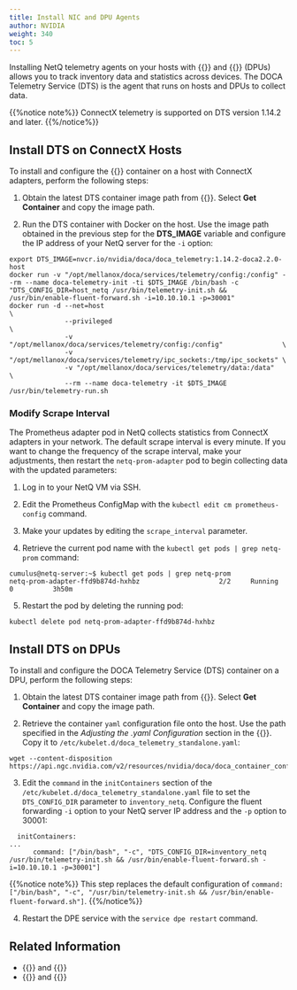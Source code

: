 ```yaml
---
title: Install NIC and DPU Agents
author: NVIDIA
weight: 340
toc: 5
---
```


Installing NetQ telemetry agents on your hosts with {{<exlink url="https://www.nvidia.com/en-us/networking/ethernet-adapters/" text="NVIDIA ConnectX adapters">}} and {{<exlink url="https://www.nvidia.com/en-us/networking/products/data-processing-unit/" text="NVIDIA BlueField data processing units">}} (DPUs) allows you to track inventory data and statistics across devices. The DOCA Telemetry Service (DTS) is the agent that runs on hosts and DPUs to collect data.

{{%notice note%}}
ConnectX telemetry is supported on DTS version 1.14.2 and later.
{{%/notice%}}

## Install DTS on ConnectX Hosts

To install and configure the {{<exlink url="https://catalog.ngc.nvidia.com/orgs/nvidia/teams/doca/containers/doca_telemetry" text="DOCA Telemetry Service">}} container on a host with ConnectX adapters, perform the following steps:

1. Obtain the latest DTS container image path from {{<exlink url="https://catalog.ngc.nvidia.com/orgs/nvidia/teams/doca/containers/doca_telemetry" text="the NGC catalog">}}. Select **Get Container** and copy the image path.

2. Run the DTS container with Docker on the host. Use the image path obtained in the previous step for the **DTS_IMAGE** variable and configure the IP address of your NetQ server for the `-i` option:

```
export DTS_IMAGE=nvcr.io/nvidia/doca/doca_telemetry:1.14.2-doca2.2.0-host
docker run -v "/opt/mellanox/doca/services/telemetry/config:/config" --rm --name doca-telemetry-init -ti $DTS_IMAGE /bin/bash -c "DTS_CONFIG_DIR=host_netq /usr/bin/telemetry-init.sh && /usr/bin/enable-fluent-forward.sh -i=10.10.10.1 -p=30001"
docker run -d --net=host                                                              \
              --privileged                                                            \
              -v "/opt/mellanox/doca/services/telemetry/config:/config"               \
              -v "/opt/mellanox/doca/services/telemetry/ipc_sockets:/tmp/ipc_sockets" \
              -v "/opt/mellanox/doca/services/telemetry/data:/data"                   \
              --rm --name doca-telemetry -it $DTS_IMAGE /usr/bin/telemetry-run.sh
```

### Modify Scrape Interval

The Prometheus adapter pod in NetQ collects statistics from ConnectX adapters in your network. The default scrape interval is every minute. If you want to change the frequency of the scrape interval, make your adjustments, then restart the `netq-prom-adapter` pod to begin collecting data with the updated parameters:

1. Log in to your NetQ VM via SSH.

2. Edit the Prometheus ConfigMap with the `kubectl edit cm prometheus-config` command.

3. Make your updates by editing the `scrape_interval` parameter. 

4. Retrieve the current pod name with the `kubectl get pods | grep netq-prom` command:

```
cumulus@netq-server:~$ kubectl get pods | grep netq-prom
netq-prom-adapter-ffd9b874d-hxhbz                    2/2     Running   0          3h50m
```
5. Restart the pod by deleting the running pod:

```
kubectl delete pod netq-prom-adapter-ffd9b874d-hxhbz
```

## Install DTS on DPUs

To install and configure the DOCA Telemetry Service (DTS) container on a DPU, perform the following steps:

1. Obtain the latest DTS container image path from {{<exlink url="https://catalog.ngc.nvidia.com/orgs/nvidia/teams/doca/containers/doca_telemetry" text="the NGC catalog">}}. Select **Get Container** and copy the image path.

2. Retrieve the container `yaml` configuration file onto the host. Use the path specified in the *Adjusting the .yaml Configuration* section in the {{<exlink url="https://catalog.ngc.nvidia.com/orgs/nvidia/teams/doca/containers/doca_telemetry" text="NGC instructions">}}. Copy it to `/etc/kubelet.d/doca_telemetry_standalone.yaml`:

```
wget --content-disposition https://api.ngc.nvidia.com/v2/resources/nvidia/doca/doca_container_configs/versions/2.0.2v1/files/configs/2.0.2/doca_telemetry.yaml
```

3. Edit the `command` in the `initContainers` section of the `/etc/kubelet.d/doca_telemetry_standalone.yaml` file to set the `DTS_CONFIG_DIR` parameter to `inventory_netq`. Configure the fluent forwarding `-i` option to your NetQ server IP address and the `-p` option to 30001:

```
  initContainers:
...
      command: ["/bin/bash", "-c", "DTS_CONFIG_DIR=inventory_netq /usr/bin/telemetry-init.sh && /usr/bin/enable-fluent-forward.sh -i=10.10.10.1 -p=30001"]
```

{{%notice note%}}
This step replaces the default configuration of `command: ["/bin/bash", "-c", "/usr/bin/telemetry-init.sh && /usr/bin/enable-fluent-forward.sh"]`.
{{%/notice%}}

4. Restart the DPE service with the `service dpe restart` command.

## Related Information

- {{<link title="DPU Inventory" text="DPU inventory">}} and {{<link title="DPUs" text="monitoring">}}
- {{<link title="NIC Inventory" text="NIC inventory">}} and {{<link title="NICs" text="monitoring">}}